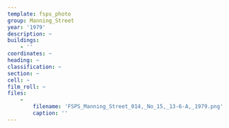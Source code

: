 ```yaml
---
template: fsps_photo
group: Manning_Street
year: '1979'
description: ~
buildings:
    - ''
coordinates: ~
heading: ~
classification: ~
section: ~
cell: ~
film_roll: ~
files:
    -
        filename: 'FSPS_Manning_Street_014,_No_15,_13-6-A,_1979.png'
        caption: ''
---
```

